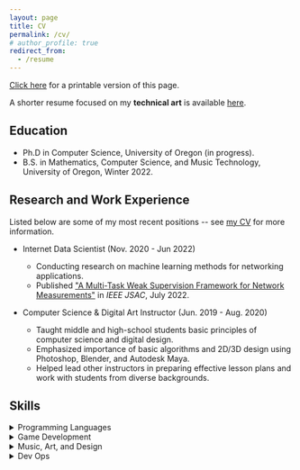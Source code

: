 ```yaml
---
layout: page
title: CV
permalink: /cv/
# author_profile: true
redirect_from:
  - /resume
---
```



[Click here](/files/cv.pdf) for a printable version of this page.

A shorter resume focused on my **technical art** is available [here](/files/tech-art-resume.pdf).

<!-- ----------- -->

## Education

* Ph.D in Computer Science, University of Oregon (in progress).
* B.S. in Mathematics, Computer Science, and Music Technology, University of Oregon, Winter 2022.

<!-- ----------- -->

## Research and Work Experience

Listed below are some of my most recent positions -- see [my CV](/files/cv.pdf) for more information.

* Internet Data Scientist (Nov. 2020 - Jun 2022)
  * Conducting research on machine learning methods for networking applications.
  * Published ["A Multi-Task Weak Supervision Framework for Network Measurements"](https://ieeexplore.ieee.org/document/9791308) in *IEEE JSAC*, July 2022.

* Computer Science & Digital Art Instructor (Jun. 2019 - Aug. 2020)
  * Taught middle and high-school students basic principles of computer science and digital design.
  * Emphasized importance of basic algorithms and 2D/3D design using Photoshop, Blender, and Autodesk Maya.
  * Helped lead other instructors in preparing effective lesson plans and work with students from diverse backgrounds.

<!-- ----------- -->

## Skills

<details><summary>Programming Languages</summary>
  <ul>
    <li>Python</li>
    <li>C, C#, C++</li>
    <li>Bash scripting</li>
    <li>HTML/CSS, JavaScript</li>
  </ul>
</details>

<details><summary>Game Development</summary>
  <ul>
    <li>Unity (4+ years experience)</li>
    <li>Experience in creating assets for real-time engines using PBR workflows and tools such as Blender, Photoshop, and Substance Painter/Designer.</li>
    <li><a href="https://j4red.itch.io/inhuman-resources">Inhuman Resources</a>, a game I developed as part of a team in Unity for CIS 410 Game Design. Source code available <a href="https://github.com/j-red/Inhuman-Resources">here</a>.</li>
    <li>Eager to learn more about other game engines such as Unreal and Godot.</li>
  </ul>
</details>

<details><summary>Music, Art, and Design</summary>
  <ul>
    <li>3D Modeling:</li>
    <ul>
      <li>Blender (6+ years experience)</li>
      <li>Autodesk Maya</li>
      <li>Adobe Substance Painter, Substance Designer</li>
    </ul>
    <li>Audio:</li>
    <ul>
      <li>Ableton Live</li>
      <li>Audacity</li>
      <li>Logic Pro</li>
      <li>Max/MSP</li>
      <li>PureData</li>
      <li>JUCE</li>
    </ul>
    <li>Graphic Design:</li>
    <ul>
      <li>Adobe Creative Suite (PhotoShop, Illustrator) (4+ years experience)</li>
      <li>Krita, paint.net</li>
    </ul>
  </ul>
</details>

<details><summary>Dev Ops</summary>
  <ul>
    <li>Linux/Ubuntu OS</li>
    <li>Extensive proficiency in version control systems (git, BitBucket, GitLab)</li>
    <li>Scripting with bash and Python</li>
    <li>Docker and containerization</li>
    <li>MongoDB, SQL/NoSQL database management</li>
    <li>Confluence</li>
    <li>REST APIs</li>
  </ul>
</details>

<!-- ----------- -->

<!-- ## Publications
<ul style="margin-block-start:-2em;">{% for post in site.publications reversed %}
    {% include archive-single-cv.html %}
{% endfor %}</ul>

-----------

## Teaching Experience
<ul style="margin-block-start:-2em;">{% for post in site.teaching reversed %}
    {% include archive-single-cv.html %}
{% endfor %}</ul> -->
